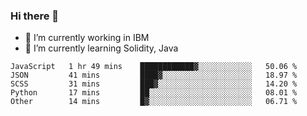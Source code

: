 ### Hi there 👋

<!--
**mathcodeman/mathcodeman** is a ✨ _special_ ✨ repository because its `README.md` (this file) appears on your GitHub profile.

Here are some ideas to get you started:

- 🔭 I’m currently working on ...
- 🌱 I’m currently learning ...
- 👯 I’m looking to collaborate on ...
- 🤔 I’m looking for help with ...
- 💬 Ask me about ...
- 📫 How to reach me: ...
- 😄 Pronouns: ...
- ⚡ Fun fact: ...
-->

- 🔭 I’m currently working in IBM
- 🌱 I’m currently learning Solidity, Java

<!--START_SECTION:waka-->

```text
JavaScript   1 hr 49 mins    ████████████▓░░░░░░░░░░░░   50.06 %
JSON         41 mins         ████▓░░░░░░░░░░░░░░░░░░░░   18.97 %
SCSS         31 mins         ███▓░░░░░░░░░░░░░░░░░░░░░   14.20 %
Python       17 mins         ██░░░░░░░░░░░░░░░░░░░░░░░   08.01 %
Other        14 mins         █▓░░░░░░░░░░░░░░░░░░░░░░░   06.71 %
```

<!--END_SECTION:waka-->
